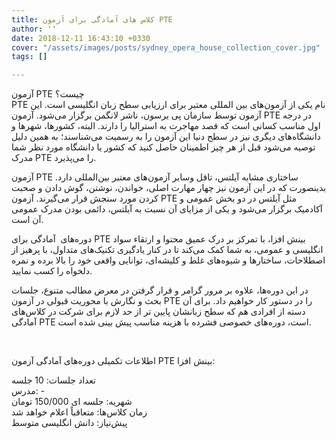 ```yaml
---
title: کلاس های آمادگی برای آزمون PTE
author: ''
date: 2018-12-11 16:43:10 +0330
cover: "/assets/images/posts/sydney_opera_house_collection_cover.jpg"
tags: []

---
```

 آزمون PTE چیست؟  
 PTE نام یکی از آزمون‌های بین المللی معتبر برای ارزیابی سطح زبان انگلیسی است. این آزمون توسط سازمان پی یرسون، ناشر لانگمن برگزار می‌شود. آزمون PTE در درجه اول مناسب کسانی است که قصد مهاجرت به استرالیا را دارند. البته، کشورها، شهرها و دانشگاه‌های دیگری نیز در سطح دنیا این آزمون را به رسمیت می‌شناسند؛ به همین دلیل توصیه می‌شود قبل از هر چیز اطمینان حاصل کنید که کشور یا دانشگاه مورد نظر شما مدرک PTE را می‌پذیرد.

آزمون PTE ساختاری مشابه آیلتس، تاقل وسایر آزمون‌های معتبر بین‌المللی دارد. بدینصورت که در این آزمون نیز چهار مهارت اصلی، خواندن، نوشتن، گوش دادن و صحبت کردن مورد سنجش قرار می‌گیرند. آزمون PTE مثل آیلتس در دو بخش عمومی و آکادمیک برگزار می‌شود و یکی از مزایای آن نسبت به آیلتس، دائمی بودن مدرک عمومی آن است.

دوره‌های  آمادگی برای PTE بینش افزا، با تمرکز بر درک عمیق محتوا و ارتقاء سواد انگلیسی و عمومی، به شما کمک می‌کند تا در کنار یادگیری تکنیک‌های متداول، با پرهیز از اصطلاحات، ساختارها و شیوه‌های غلط و کلیشه‌ای، توانایی واقعی خود را بالا برده و نمره دلخواه را کسب نمایید.

در این دوره‌ها، علاوه بر مرور گرامر و قرار گرفتن در معرض مطالب متنوع، جلسات بحث و نگارش با محوریت قبولی در آزمون PTE را در دستور کار خواهیم داد. برای آن دسته از افرادی هم که سطح زبانشان پایین تر از حد لازم برای شرکت در کلاس‌های آمادگی PTE است، دوره‌های خصوصی فشرده با هزینه مناسب پیش بینی شده است.

 

اطلاعات تکمیلی دوره‌های آمادگی آزمون PTE بینش افزا:

تعداد جلسات: 10 جلسه  
 مدرس: -  
 شهریه: جلسه ای 150/000 تومان  
 زمان کلاس‌ها: متعاقباً اعلام خواهد شد  
 پیش‌نیاز: دانش انگلیسی متوسط

 
